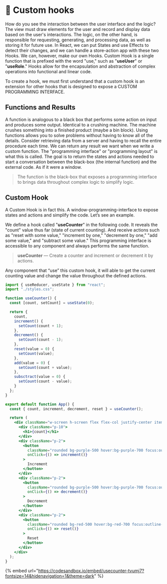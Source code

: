 # 🏁 Custom hooks

How do you see the interaction between the user interface and the logic? The view must draw elements for the user and record and display data based on the user's interactions. The logic, on the other hand, is responsible for requesting, generating, and processing data, as well as storing it for future use. In React, we can put States and use Effects to detect their changes, and we can handle a store-action app with these two Hooks. We can, however, make our own Hooks. Custom Hook is a single function that is prefixed with the word "use," such as "**useUser**" or "**useRole**." Hooks allow for the encapsulation and abstraction of complex operations into functional and linear code.

To create a hook, we must first understand that a custom hook is an extension for other hooks that is designed to expose a CUSTOM PROGRAMMING INTERFACE.&#x20;

## Functions and Results <a href="#b7fd" id="b7fd"></a>

A function is analogous to a black box that performs some action on input and produces some output. Identical to a crushing machine. The machine crushes something into a finished product (maybe a bin block). Using functions allows you to solve problems without having to know all of the details. Consider retrieving data from a server and having to recall the entire procedure each time. We can return any result we want when we write a custom function. The "programming interface" or "programming layout" is what this is called. The goal is to return the states and actions needed to start a conversation between the black-box (the internal function) and the external code. As if it were a window.

> The function is the black-box that exposes a programming interface to brings data throughout complex logic to simplify logic.

## Custom Hook <a href="#8fa7" id="8fa7"></a>

A Custom Hook is in fact this. A window-programming-interface to expose states and actions and simplify the code. Let’s see an example.

We define a hook called "**useCounter**" in the following code. It reveals the "count" value thus far (state of current counting). And receive actions such as "reset with some value," "increment by one," "decrement by one," "add some value," and "subtract some value." This programming interface is accessible to any component and always performs the same function.

> **useCounter** — Create a counter and increment or decrement it by actions.

Any component that “use” this custom hook, it will able to get the current counting value and change the value throughout the defined actions.

```jsx
import { useReducer, useState } from "react";
import "./styles.css";

function useCounter() {
  const [count, setCount] = useState(0);

  return {
    count,
    increment() {
      setCount(count + 1);
    },
    decrement() {
      setCount(count - 1);
    },
    reset(value = 0) {
      setCount(value);
    },
    add(value = 0) {
      setCount(count + value);
    },
    subsctract(value = 0) {
      setCount(count - value);
    }
  };
}

export default function App() {
  const { count, increment, decrement, reset } = useCounter();

  return (
    <div className="w-screen h-screen flex flex-col justify-center items-center">
      <div className="p-10">
        <h1>{count}</h1>
      </div>
      <div className="p-2">
        <button
          className="rounded bg-purple-500 hover:bg-purple-700 focus:outline-none text-white px-2 py-1"
          onClick={() => increment()}
        >
          Increment
        </button>
      </div>
      <div className="p-2">
        <button
          className="rounded bg-purple-500 hover:bg-purple-700 focus:outline-none text-white px-2 py-1"
          onClick={() => decrement()}
        >
          Decrement
        </button>
      </div>
      <div className="p-2">
        <button
          className="rounded bg-red-500 hover:bg-red-700 focus:outline-none text-white px-2 py-1"
          onClick={() => reset()}
        >
          Reset
        </button>
      </div>
    </div>
  );
}
```

{% embed url="https://codesandbox.io/embed/usecounter-tvumj7?fontsize=14&hidenavigation=1&theme=dark" %}
